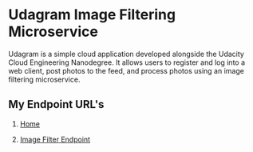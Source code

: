 # Udagram Image Filtering Microservice

Udagram is a simple cloud application developed alongside the Udacity Cloud Engineering Nanodegree. It allows users to register and log into a web client, post photos to the feed, and process photos using an image filtering microservice.

## My Endpoint URL's
1. [Home](http://udagram-samson-dev-dev.us-east-1.elasticbeanstalk.com)

2. [Image Filter Endpoint](http://udagram-samson-dev-dev.us-east-1.elasticbeanstalk.com/filteredimage?image_url)

